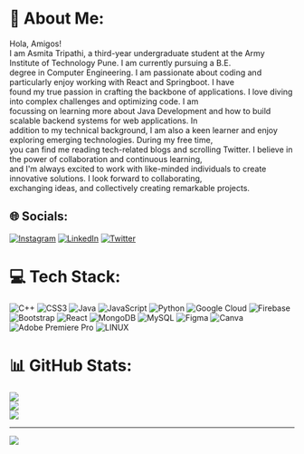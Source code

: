 # 💫 About Me:
Hola, Amigos!<br>I am Asmita Tripathi, a third-year undergraduate student at the Army Institute of Technology Pune. I am currently pursuing a B.E.<br>degree in Computer Engineering. I am passionate about coding and particularly enjoy working with React and Springboot. I have<br>found my true passion in crafting the backbone of applications. I love diving into complex challenges and optimizing code. I am<br>focussing on learning more about Java Development and how to build scalable backend systems for web applications. In <br>addition to my technical background, I am also a keen learner and enjoy exploring emerging technologies. During my free time, <br>you can find me reading tech-related blogs and scrolling Twitter. I believe in the power of collaboration and continuous learning, <br>and I'm always excited to work with like-minded individuals to create innovative solutions. I look forward to collaborating, <br>exchanging ideas, and collectively creating remarkable projects.


## 🌐 Socials:
[![Instagram](https://img.shields.io/badge/Instagram-%23E4405F.svg?logo=Instagram&logoColor=white)](https://instagram.com/https://www.instagram.com/_azzmita_/) [![LinkedIn](https://img.shields.io/badge/LinkedIn-%230077B5.svg?logo=linkedin&logoColor=white)](https://linkedin.com/in/https://www.linkedin.com/in/asmita-tripathi-b95a27229/) [![Twitter](https://img.shields.io/badge/Twitter-%231DA1F2.svg?logo=Twitter&logoColor=white)](https://twitter.com/https://twitter.com/Asmita2701R) 

# 💻 Tech Stack:
![C++](https://img.shields.io/badge/c++-%2300599C.svg?style=for-the-badge&logo=c%2B%2B&logoColor=white) ![CSS3](https://img.shields.io/badge/css3-%231572B6.svg?style=for-the-badge&logo=css3&logoColor=white) ![Java](https://img.shields.io/badge/java-%23ED8B00.svg?style=for-the-badge&logo=java&logoColor=white) ![JavaScript](https://img.shields.io/badge/javascript-%23323330.svg?style=for-the-badge&logo=javascript&logoColor=%23F7DF1E) ![Python](https://img.shields.io/badge/python-3670A0?style=for-the-badge&logo=python&logoColor=ffdd54) ![Google Cloud](https://img.shields.io/badge/Google%20Cloud-%234285F4.svg?style=for-the-badge&logo=google-cloud&logoColor=white) ![Firebase](https://img.shields.io/badge/firebase-%23039BE5.svg?style=for-the-badge&logo=firebase) ![Bootstrap](https://img.shields.io/badge/bootstrap-%23563D7C.svg?style=for-the-badge&logo=bootstrap&logoColor=white) ![React](https://img.shields.io/badge/react-%2320232a.svg?style=for-the-badge&logo=react&logoColor=%2361DAFB) ![MongoDB](https://img.shields.io/badge/MongoDB-%234ea94b.svg?style=for-the-badge&logo=mongodb&logoColor=white) ![MySQL](https://img.shields.io/badge/mysql-%2300f.svg?style=for-the-badge&logo=mysql&logoColor=white) 	![Figma](https://img.shields.io/badge/figma-%23F24E1E.svg?style=for-the-badge&logo=figma&logoColor=white) ![Canva](https://img.shields.io/badge/Canva-%2300C4CC.svg?style=for-the-badge&logo=Canva&logoColor=white) ![Adobe Premiere Pro](https://img.shields.io/badge/Adobe%20Premiere%20Pro-9999FF.svg?style=for-the-badge&logo=Adobe%20Premiere%20Pro&logoColor=white) ![LINUX](https://img.shields.io/badge/Linux-FCC624?style=for-the-badge&logo=linux&logoColor=black)
# 📊 GitHub Stats:
![](https://github-readme-stats.vercel.app/api?username=ASMITATRIPATHI&theme=city_light&hide_border=false&include_all_commits=true&count_private=true)<br/>
![](https://github-readme-streak-stats.herokuapp.com/?user=ASMITATRIPATHI&theme=city_light&hide_border=false)<br/>
![](https://github-readme-stats.vercel.app/api/top-langs/?username=ASMITATRIPATHI&theme=city_light&hide_border=false&include_all_commits=true&count_private=true&layout=compact)

---
[![](https://visitcount.itsvg.in/api?id=ASMITATRIPATHI&icon=0&color=0)](https://visitcount.itsvg.in)

<!-- Proudly created with GPRM ( https://gprm.itsvg.in ) -->
